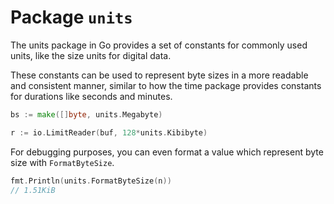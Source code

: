 # Package `units`

The units package in Go provides a set of constants for commonly used units, like the size units for digital data.

These constants can be used to represent byte sizes in a more readable and consistent manner,
similar to how the time package provides constants for durations like seconds and minutes.

```go
bs := make([]byte, units.Megabyte)
```

```go
r := io.LimitReader(buf, 128*units.Kibibyte)
```

For debugging purposes, you can even format a value which represent byte size with `FormatByteSize`.

```go
fmt.Println(units.FormatByteSize(n))
// 1.51KiB
```
